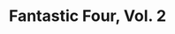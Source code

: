 ---
title: "Fantastic Four, Vol. 2"
issue: 4C
issue_nr: 4
full_title: The Heart of Darkness
subtitle: ""
story_arc: ""
crossover: ""
variant: ""
publisher: Marvel Comics
creators: 
  - Jim Lee
  - Scott Williams
  - Alex Garner
release_date: Feb 1997
release_year: 1997
genre:
  - Action
  - Adventure
  - Super-Heroes
format: Comic
pages: 40
signed_by: ""
price: 1.99
---